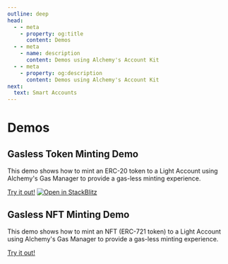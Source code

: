 ```yaml
---
outline: deep
head:
  - - meta
    - property: og:title
      content: Demos
  - - meta
    - name: description
      content: Demos using Alchemy's Account Kit
  - - meta
    - property: og:description
      content: Demos using Alchemy's Account Kit
next:
  text: Smart Accounts
---
```


# Demos

## Gasless Token Minting Demo

This demo shows how to mint an ERC-20 token to a Light Account using Alchemy's Gas Manager to provide a gas-less minting experience.

[Try it out!](https://aa-simple-dapp.vercel.app/)
[![Open in StackBlitz](https://developer.stackblitz.com/img/open_in_stackblitz.svg)](https://stackblitz.com/github/alchemyplatform/aa-sdk/tree/main/examples/aa-simple-dapp?file=README.md)

## Gasless NFT Minting Demo

This demo shows how to mint an NFT (ERC-721 token) to a Light Account using Alchemy's Gas Manager to provide a gas-less minting experience.

[Try it out!](https://gasless-nft-minter-v2.vercel.app/)
